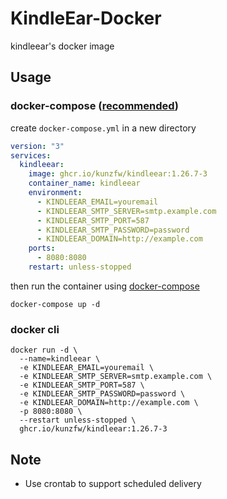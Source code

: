 # KindleEar-Docker
kindleear's docker image

## Usage

### docker-compose ([recommended](https://github.com/docker/compose))
create `docker-compose.yml` in a new directory
```yaml
version: "3"
services:
  kindleear:
    image: ghcr.io/kunzfw/kindleear:1.26.7-3
    container_name: kindleear
    environment:
      - KINDLEEAR_EMAIL=youremail
      - KINDLEEAR_SMTP_SERVER=smtp.example.com
      - KINDLEEAR_SMTP_PORT=587
      - KINDLEEAR_SMTP_PASSWORD=password
      - KINDLEEAR_DOMAIN=http://example.com
    ports:
      - 8080:8080
    restart: unless-stopped
```
then run the container using [docker-compose](https://github.com/docker/compose)
```
docker-compose up -d
```

### docker cli

```
docker run -d \
  --name=kindleear \
  -e KINDLEEAR_EMAIL=youremail \
  -e KINDLEEAR_SMTP_SERVER=smtp.example.com \
  -e KINDLEEAR_SMTP_PORT=587 \
  -e KINDLEEAR_SMTP_PASSWORD=password \
  -e KINDLEEAR_DOMAIN=http://example.com \
  -p 8080:8080 \
  --restart unless-stopped \
  ghcr.io/kunzfw/kindleear:1.26.7-3
```

## Note
* Use crontab to support scheduled delivery
